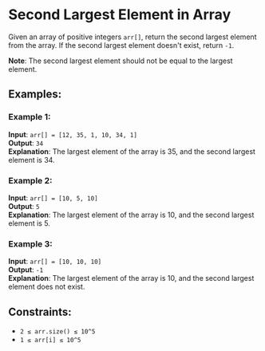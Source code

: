 # Second Largest Element in Array

Given an array of positive integers `arr[]`, return the second largest element from the array. If the second largest element doesn't exist, return `-1`.

**Note**: The second largest element should not be equal to the largest element.

## Examples:

### Example 1:
**Input**: `arr[] = [12, 35, 1, 10, 34, 1]`  
**Output**: `34`  
**Explanation**: The largest element of the array is 35, and the second largest element is 34.

### Example 2:
**Input**: `arr[] = [10, 5, 10]`  
**Output**: `5`  
**Explanation**: The largest element of the array is 10, and the second largest element is 5.

### Example 3:
**Input**: `arr[] = [10, 10, 10]`  
**Output**: `-1`  
**Explanation**: The largest element of the array is 10, and the second largest element does not exist.

## Constraints:
- `2 ≤ arr.size() ≤ 10^5`
- `1 ≤ arr[i] ≤ 10^5`
